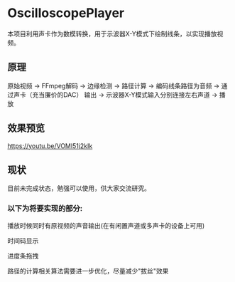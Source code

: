 # OscilloscopePlayer

本项目利用声卡作为数模转换，用于示波器X-Y模式下绘制线条，以实现播放视频。

## 原理

原始视频 -> FFmpeg解码 -> 边缘检测 -> 路径计算 -> 编码线条路径为音频 -> 通过声卡（充当廉价的DAC） 输出 -> 示波器X-Y模式输入分别连接左右声道 -> 播放

## 效果预览

https://youtu.be/VOMl51j2kIk

## 现状

目前未完成状态，勉强可以使用，供大家交流研究。

### 以下为将要实现的部分:

播放时候同时有原视频的声音输出(在有闲置声道或多声卡的设备上可用)

时间码显示

进度条拖拽

路径的计算相关算法需要进一步优化，尽量减少"拔丝"效果
